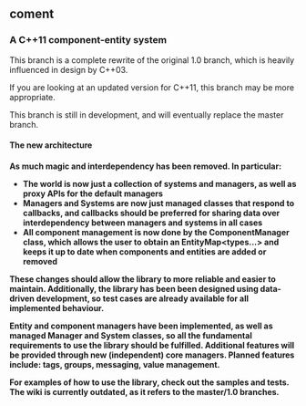 <h2>coment</h2>
<h3>A C++11 component-entity system</h3>

This branch is a complete rewrite of the original 1.0 branch, which is heavily influenced in design by C++03.

If you are looking at an updated version for C++11, this branch may be more appropriate.

This branch is still in development, and will eventually replace the master branch.

<h4>The new architecture<h4>

As much magic and interdependency has been removed. In particular:

- The world is now just a collection of systems and managers, as well as proxy APIs for the default managers
- Managers and Systems are now just managed classes that respond to callbacks, and callbacks should be preferred for sharing data over interdependency between managers and systems in all cases
- All component management is now done by the ComponentManager class, which allows the user to obtain an EntityMap<types...> and keeps it up to date when components and entities are added or removed

These changes should allow the library to more reliable and easier to maintain. Additionally, the library has been been designed using data-driven development, so test cases are already available for all implemented behaviour.

Entity and component managers have been implemented, as well as managed Manager and System classes, so all the fundamental requirements to use the library should be fulfilled. Additional features will be provided through new (independent) core managers. Planned features include: tags, groups, messaging, value management.

For examples of how to use the library, check out the samples and tests. The wiki is currently outdated, as it refers to the master/1.0 branches.
